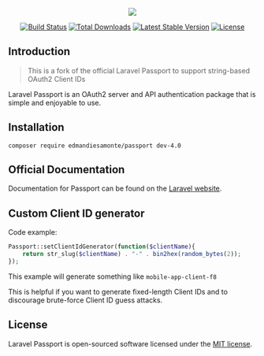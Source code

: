 <p align="center"><img src="https://laravel.com/assets/img/components/logo-passport.svg"></p>

<p align="center">
<a href="https://travis-ci.org/laravel/passport"><img src="https://travis-ci.org/laravel/passport.svg" alt="Build Status"></a>
<a href="https://packagist.org/packages/laravel/passport"><img src="https://poser.pugx.org/laravel/passport/d/total.svg" alt="Total Downloads"></a>
<a href="https://packagist.org/packages/laravel/passport"><img src="https://poser.pugx.org/laravel/passport/v/stable.svg" alt="Latest Stable Version"></a>
<a href="https://packagist.org/packages/laravel/passport"><img src="https://poser.pugx.org/laravel/passport/license.svg" alt="License"></a>
</p>

## Introduction
> This is a fork of the official Laravel Passport to support string-based OAuth2 Client IDs

Laravel Passport is an OAuth2 server and API authentication package that is simple and enjoyable to use.

## Installation
```
composer require edmandiesamonte/passport dev-4.0
```

## Official Documentation

Documentation for Passport can be found on the [Laravel website](http://laravel.com/docs/master/passport).

## Custom Client ID generator
Code example:
```php
Passport::setClientIdGenerator(function($clientName){
    return str_slug($clientName) . "-" . bin2hex(random_bytes(2));
});
```

This example will generate something like `mobile-app-client-f8`

This is helpful if you want to generate fixed-length Client IDs and to discourage brute-force Client ID guess attacks.


## License

Laravel Passport is open-sourced software licensed under the [MIT license](http://opensource.org/licenses/MIT).
